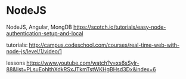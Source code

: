 # NodeJS
NodeJS, Angular, MongDB
https://scotch.io/tutorials/easy-node-authentication-setup-and-local

tutorials:
http://campus.codeschool.com/courses/real-time-web-with-node-js/level/1/video/1

lessons
https://www.youtube.com/watch?v=xs6sSylr-88&list=PLsuEohlthXdkRSxJTkmTstWKHgBHsd3Dx&index=6